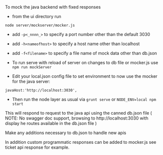 To mock the java backend with fixed responses 

* from the ui directory run

```
node server/mockserver/mocker.js
```


* add `-p<_nnnn_>` to specify a port number other than the default 3030

* add `-h<nameofhost>` to specify a host name other than localhost

* add `-f<filename>` to specify a file name of mock data other than db.json

* To run serve with reload of server on changes to db file or mocker.js use
`npm run mockServer 
`

* Edit your local.json config file to set environment to now use the mocker for the java server:

```
javaHost:'http://localhost:3030',
```

* Then run the node layer as usual via `grunt serve` or `NODE_ENV=local npm start`

This will respond to request to the java api using the canned db.json file ( NOTE: No swagger doc support, browsing to http://localhost:3030 with display he routes available in the db.json file )

Make any additions necessary to db.json to handle new apis

In addition custom programmatic responses can be added to mocker.js see ticket api response for example.

